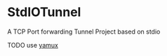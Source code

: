 # StdIOTunnel

A TCP Port forwarding Tunnel Project based on stdio

TODO use [yamux](https://github.com/hashicorp/yamux)
